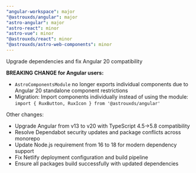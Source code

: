 ```yaml
---
"angular-workspace": major
"@astrouxds/angular": major
"astro-angular": major
"astro-react": minor
"astro-vue": minor
"@astrouxds/react": minor
"@astrouxds/astro-web-components": minor
---
```


Upgrade dependencies and fix Angular 20 compatibility

**BREAKING CHANGE for Angular users:**

- `AstroComponentsModule` no longer exports individual components due to Angular 20 standalone component restrictions
- Migration: Import components individually instead of using the module: `import { RuxButton, RuxIcon } from '@astrouxds/angular'`

Other changes:

- Upgrade Angular from v13 to v20 with TypeScript 4.5→5.8 compatibility
- Resolve Dependabot security updates and package conflicts across monorepo
- Update Node.js requirement from 16 to 18 for modern dependency support
- Fix Netlify deployment configuration and build pipeline
- Ensure all packages build successfully with updated dependencies
